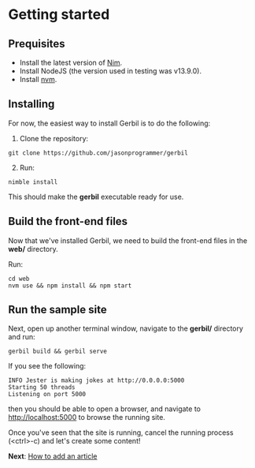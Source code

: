 # Getting started

## Prequisites

- Install the latest version of [Nim](https://nim-lang.org/install.html).
- Install NodeJS (the version used in testing was v13.9.0).
- Install [nvm](https://github.com/nvm-sh/nvm).

## Installing

For now, the easiest way to install Gerbil is to do the following:

1. Clone the repository:

```shell
git clone https://github.com/jasonprogrammer/gerbil
```

2. Run:

```shell
nimble install
```

This should make the **gerbil** executable ready for use.

## Build the front-end files

Now that we've installed Gerbil, we need to build the front-end files in the
**web/** directory.

Run:

```shell
cd web
nvm use && npm install && npm start
```

## Run the sample site

Next, open up another terminal window, navigate to the **gerbil/** directory
and run:

```shell
gerbil build && gerbil serve
```

If you see the following:

```shell
INFO Jester is making jokes at http://0.0.0.0:5000
Starting 50 threads
Listening on port 5000
```

then you should be able to open a browser, and navigate to
[http://localhost:5000](http://localhost:5000) to browse the running site.

Once you've seen that the site is running, cancel the running process
(\<ctrl\>-c) and let's create some content!

**Next**: [How to add an article](/c/tutorials/s9u5ai51/how-to-add-an-article)

